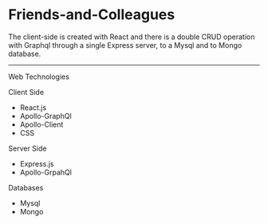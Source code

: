 # Friends-and-Colleagues

The client-side is created with React and there is a double CRUD operation 
with Graphql through a single Express server, to a Mysql and to Mongo database. 

-----------------------------------

Web Technologies

Client Side
- React.js
- Apollo-GraphQl
- Apollo-Client
- CSS

Server Side
- Express.js
- Apollo-GrpahQl

Databases

- Mysql
- Mongo

